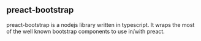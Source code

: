 preact-bootstrap
--

preact-bootstrap is a nodejs library written in typescript. It wraps the most of the well 
known bootstrap components to use in/with preact.